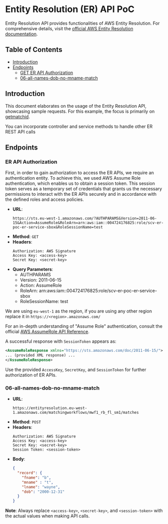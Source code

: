 
# Entity Resolution (ER) API PoC

Entity Resolution API provides functionalities of AWS Entity Resolution. For comprehensive details, visit the [official AWS Entity Resolution documentation](https://docs.aws.amazon.com/entityresolution/latest/apireference/Welcome.html).

## Table of Contents
- [Introduction](#introduction)
- [Endpoints](#endpoints)
  - [GET ER API Authorization](#get-er-api-authorization)
  - [06-all-names-dob-no-mname-match](#06-all-names-dob-no-mname-match)

## Introduction
This document elaborates on the usage of the Entity Resolution API, showcasing sample requests. For this example, the focus is primarily on [getmatchid](https://docs.aws.amazon.com/entityresolution/latest/apireference/API_GetMatchId.html).

You can incorporate controller and service methods to handle other ER REST API calls

## Endpoints

### ER API Authorization

First, in order to gain authorization to access the ER APIs, we require an authentication entity. To achieve this, we used  AWS Assume Role authentication, which enables us to obtain a session token. This session token serves as a temporary set of credentials that grants us the necessary permissions to interact with the ER APIs securely and in accordance with the defined roles and access policies.

- **URL**: 
  ```
  https://sts.eu-west-1.amazonaws.com/?AUTHPARAMS&Version=2011-06-15&Action=AssumeRole&RoleArn=arn:aws:iam::004724176825:role/scv-er-poc-er-service-sbox&RoleSessionName=test
  ```
- **Method**: `GET`
- **Headers**:
  ```
  Authorization: AWS Signature
  Access Key: <access-key>
  Secret Key: <secret-key>
  ```
- **Query Parameters**: 
  - AUTHPARAMS
  - Version: 2011-06-15
  - Action: AssumeRole
  - RoleArn: arn:aws:iam::004724176825:role/scv-er-poc-er-service-sbox
  - RoleSessionName: test
    
 We are using `eu-west-1` as the region, if you are using any other region replace it in `https://<region>.amazonaws.com/`

For an in-depth understanding of "Assume Role" authentication, consult the official [AWS AssumeRole API Reference](https://docs.aws.amazon.com/STS/latest/APIReference/API_AssumeRole.html).

A successful response with `SessionToken` appears as:

```xml
<AssumeRoleResponse xmlns="https://sts.amazonaws.com/doc/2011-06-15/">
... (provided XML response) ...
</AssumeRoleResponse>
```
Use the provided `AccessKey`, `SecretKey`, and `SessionToken` for further authorization of ER APIs.

### 06-all-names-dob-no-mname-match

- **URL**: 
  ```
  https://entityresolution.eu-west-1.amazonaws.com/matchingworkflows/mwf1_rb_fl_sm1/matches
  ```
- **Method**: `POST`
- **Headers**:
  ```
  Authorization: AWS Signature
  Access Key: <access-key>
  Secret Key: <secret-key>
  Session Token: <session-token>
  ```
- **Body**:
  ```json
  {
    "record": {
      "fname": "b",
      "mname" : "t",
      "lname": "wayne",
      "dob": "2000-12-31"
    }
  }
  ```

**Note**: Always replace `<access-key>`, `<secret-key>`, and `<session-token>` with the actual values when making API calls.

